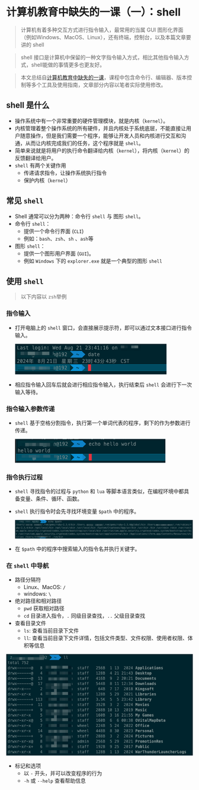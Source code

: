 #  计算机教育中缺失的一课（一）：shell
> 计算机有着多种交互方式进行指令输入，最常用的当属 GUI 图形化界面（例如Windows、MacOS、Linux），还有终端，控制台，以及本篇文章要讲的 shell

> shell 接口是计算机中保留的一种文字指令输入方式，相比其他指令输入方式，shell能做的事情更多也更友好。

> 本文总结自[计算机教育中缺失的一课](https://missing-semester-cn.github.io)，课程中包含命令行、编辑器、版本控制等多个工具及使用指南，文章部分内容以笔者实际使用修改。

## shell 是什么
* 操作系统中有一个非常重要的硬件管理模块，就是内核（`kernel`）。
* 内核管理着整个操作系统的所有硬件，并且内核处于系统底层，不能直接让用户随意操作，但是我们需要一个程序，能够让开发人员和内核进行交互和沟通，从而让内核完成我们的任务，这个程序就是 `shell`。
* 简单来说就是将用户的执行命令翻译给内核（`kernel`），将内核（`kernel`）的反馈翻译给用户。
* `shell` 有两个关键作用
	* 传递请求指令，让操作系统执行指令
	* 保护内核（`kernel`）

## 常见 `shell`
* Shell 通常可以分为两种：命令行 `shell` 与 图形 `shell`。
* 命令行 `shell`：
	* 提供一个命令行界面 (`CLI`)
	* 例如：`bash`、`zsh`、`sh` 、`ash`等
* 图形 `shell`：
	* 提供一个图形用户界面 (`GUI`)。
	* 例如 `Windows` 下的 `explorer.exe` 就是一个典型的图形 `shell`

## 使用 `shell`

> 以下内容以 `zsh`举例 

### 指令输入

* 打开电脑上的 `shell` 窗口，会直接展示提示符，即可以通过文本接口进行指令输入。

	![](../images/shell/1.png)

* 相应指令输入回车后就会进行相应指令输入，执行结束后 `shell` 会进行下一次输入等待。

### 指令输入参数传递

* `shell` 基于空格分割指令，执行第一个单词代表的程序，剩下的作为参数进行传递。
	
	![](../images/shell/2.png)

### 指令执行过程

* `shell` 寻找指令的过程与 `python` 和 `lua` 等脚本语言类似，在编程环境中都具备变量、条件、循环、函数。
* `shell` 执行指令时会先寻找环境变量 `$path` 中的程序。

	![](../images/shell/3.png)
	
* 在 `$path` 中的程序中搜索输入的指令名并执行关键字。

### 在 `shell` 中导航
* 路径分隔符
	* Linux、MacOS: `/`
	* windows: `\`
* 绝对路径和相对路径
	* `pwd` 获取相对路径
	* `cd` 目录进入指令，`.` 同级目录查找，`..` 父级目录查找
* 查看目录文件
	* `ls`: 查看当前目录下文件
	* `ll`: 查看当前目录下文件详情，包括文件类型、文件权限、使用者权限、体积等信息

![](../images/shell/4.png)

* 标记和选项
	* 以 `-` 开头，并可以改变程序的行为
	* `-h` 或 `--help` 查看帮助信息